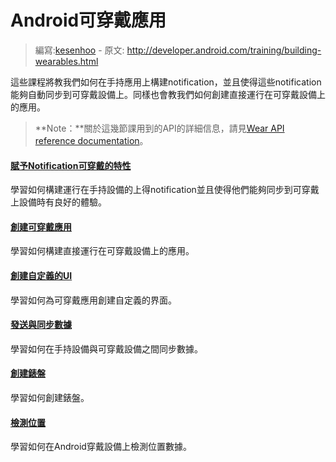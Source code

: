 # Android可穿戴應用

> 編寫:[kesenhoo](https://github.com/kesenhoo) - 原文: <http://developer.android.com/training/building-wearables.html>

這些課程將教我們如何在手持應用上構建notification，並且使得這些notification能夠自動同步到可穿戴設備上。同樣也會教我們如何創建直接運行在可穿戴設備上的應用。

> **Note：**關於這幾節課用到的API的詳細信息，請見[Wear API reference documentation](http://developer.android.com/reference/packages-wearable-support.html)。

#### [賦予Notification可穿戴的特性](wearables/notifications/index.html)

學習如何構建運行在手持設備的上得notification並且使得他們能夠同步到可穿戴上設備時有良好的體驗。

#### [創建可穿戴應用](wearables/apps/index.html)

學習如何構建直接運行在可穿戴設備上的應用。

#### [創建自定義的UI](wearables/ui/index.html)

學習如何為可穿戴應用創建自定義的界面。

#### [發送與同步數據](wearables/data-layer/index.html)

學習如何在手持設備與可穿戴設備之間同步數據。

#### [創建錶盤](wearables/watch-faces/index.html)

學習如何創建錶盤。

#### [檢測位置](articles/wear-location-detection.html)

學習如何在Android穿戴設備上檢測位置數據。